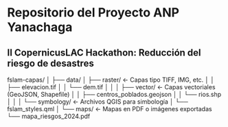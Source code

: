 # Repositorio del Proyecto ANP Yanachaga
## II CopernicusLAC Hackathon: Reducción del riesgo de desastres




fslam-capas/
│
├── data/
│   ├── raster/            ← Capas tipo TIFF, IMG, etc.
│   │   ├── elevacion.tif
│   │   └── dem.tif
│   │
│   ├── vector/            ← Capas vectoriales (GeoJSON, Shapefile)
│   │   ├── centros_poblados.geojson
│   │   └── rios.shp
│   │
│   └── symbology/         ← Archivos QGIS para simbología
│       └── fslam_styles.qml
│
└── maps/                  ← Mapas en PDF o imágenes exportadas
    └── mapa_riesgos_2024.pdf
